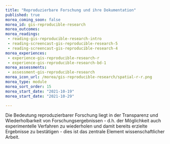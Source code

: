 ```yaml
---
title: "Reproduzierbare Forschung und ihre Dokumentation"
published: true
morea_coming_soon: false
morea_id: gis-reproducible-research
morea_outcomes:
morea_readings:
 - reading-gis-reproducible-research-intro
 - reading-screencast-gis-reproducible-research-5
 - reading-screencast-gis-reproducible-research-4
morea_experiences:
 - experience-gis-reproducible-research-r
 - experience-gis-reproducible-research-bd-1
morea_assessments:
 - assessment-gis-reproducible-research
morea_icon_url: /morea/gis-reproducible-research/spatial-r-r.png
morea_type: module
morea_sort_order: 15
morea_start_date: "2021-10-19"
morea_start_date: "2021-10-29"

---
```

Die Bedeutung reproduzierbarer Forschung liegt in der Transparenz und Wiederholbarkeit von Forschungsergebnissen - d.h. der Möglichkeit auch experimentelle Verfahren zu wiederholen und damit bereits erzielte Ergebnisse zu bestätigen - dies ist das zentrale Element wissenschaftlicher Arbeit.